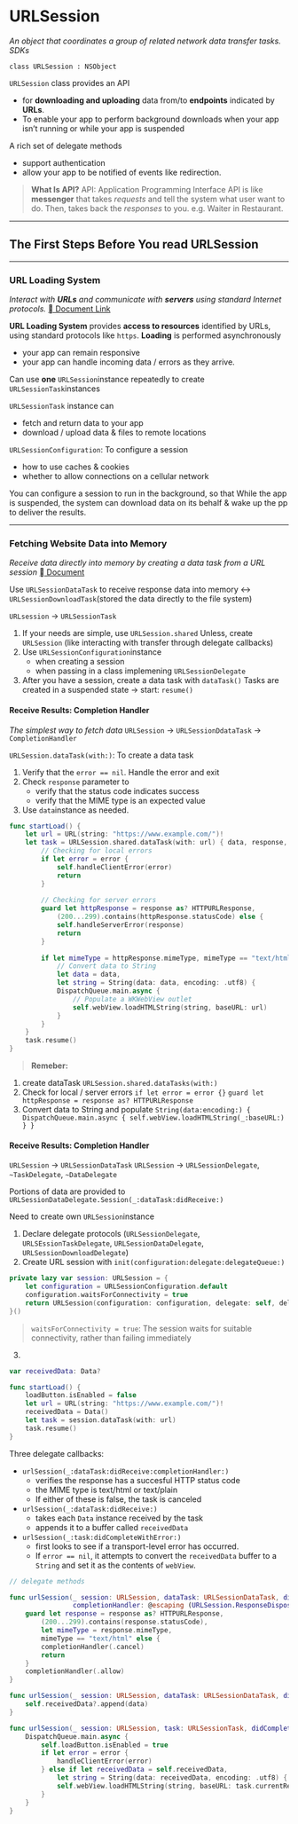# URLSession
*An object that coordinates a group of related network data transfer tasks.
SDKs*

`class URLSession : NSObject`

`URLSession` class provides an API
- for **downloading and uploading** data from/to **endpoints** indicated by **URLs**. 
- To enable your app to perform background downloads when your app isn’t running or while your app is suspended

A rich set of delegate methods 
- support authentication 
- allow your app to be notified of events like redirection.

> **What Is API?**
API: Application Programming Interface
API is like **messenger** that takes *requests* and tell the system what user want to do. Then, takes back the *responses* to you.
e.g. Waiter in Restaurant.


---
## The First Steps Before You read URLSession
---
### URL Loading System
*Interact with **URLs** and communicate with **servers** using standard Internet protocols.*
[ Document Link]("https://developer.apple.com/documentation/foundation/url_loading_system?changes=latest_minor")

**URL Loading System** provides **access to resources** identified by URLs, using standard protocols like `https`.
**Loading** is performed asynchronously
- your app can remain responsive
- your app can handle incoming data / errors as they arrive.

Can use **one** `URLSession`instance repeatedly to create `URLSessionTask`instances

`URLSessionTask` instance can
- fetch and return data to your app
- download / upload data & files to remote locations

`URLSessionConfiguration`: To configure a session
- how to use caches & cookies
- whether to allow connections on a cellular network

You can configure a session to run in the background, so that
While the app is suspended, the system can download data on its behalf & wake up the pp to deliver the results.

---

### Fetching Website Data into Memory
*Receive data directly into memory by creating a data task from a URL session*
[ Document]("https://developer.apple.com/documentation/foundation/url_loading_system/fetching_website_data_into_memory?changes=latest_minor")

Use `URLSessionDataTask` to receive response data into memory
<-> `URLSessionDownloadTask`(stored the data directly to the file system)

`URLsession` -> `URLSessionTask`
1. If your needs are simple, use `URLSession.shared`
Unless, create `URLSession` (like interacting with transfer through delegate callbacks)
2. Use `URLSessionConfiguration`instance
    - when creating a session
    - when passing in a class implemening `URLSessionDelegate`
3. After you have a session, create a data task with `dataTask()`
Tasks are created in a suspended state -> start: `resume()`

#### Receive Results: Completion Handler
*The simplest way to fetch data*
`URLSession` -> `URLSessionDdataTask` -> `CompletionHandler`

`URLSession.dataTask(with:)`: To create a data task
1. Verify that the `error == nil`. Handle the error and exit
2. Check `response` parameter to 
    - verify that the status code indicates success 
    - verify that the MIME type is an expected value
3. Use `data`instance as needed.

```Swift
func startLoad() {
    let url = URL(string: "https://www.example.com/")!
    let task = URLSession.shared.dataTask(with: url) { data, response, error in
        // Checking for local errors
        if let error = error { 
            self.handleClientError(error)
            return
        }
        
        // Checking for server errors
        guard let httpResponse = response as? HTTPURLResponse,
            (200...299).contains(httpResponse.statusCode) else {
            self.handleServerError(response)
            return
        }
        
        if let mimeType = httpResponse.mimeType, mimeType == "text/html",
            // Convert data to String
            let data = data,
            let string = String(data: data, encoding: .utf8) {
            DispatchQueue.main.async {
                // Populate a WKWebView outlet
                self.webView.loadHTMLString(string, baseURL: url)
            }
        }
    }
    task.resume()
}
```

> **Remeber:**
1. create dataTask
`URLSession.shared.dataTasks(with:)`
2. Check for local / server errors
`if let error = error {}`
`guard let httpResponse = response as? HTTPURLResponse`
3. Convert data to String and populate
`String(data:encoding:) { DispatchQueue.main.async { self.webView.loadHTMLString(_:baseURL:) }
}`


#### Receive Results: Completion Handler
`URLSession` -> `URLSessionDataTask`
`URLSession` -> `URLSessionDelegate`, `~TaskDelegate`, `~DataDelegate`

Portions of data are provided to
`URLSessionDataDelegate.Session(_:dataTask:didReceive:)`

Need to create own `URLSession`instance
1. Declare delegate protocols (`URLSessionDelegate`, `URLSEssionTaskDelegate`, `URLSessionDataDelegate`, `URLSessionDownloadDelegate`)
2. Create URL session with `init(configuration:delegate:delegateQueue:)`
```Swift
private lazy var session: URLSession = {
    let configuration = URLSessionConfiguration.default
    configuration.waitsForConnectivity = true
    return URLSession(configuration: configuration, delegate: self, delegateQueue: nil)
}()
```
> `waitsForConnectivity = true`: The session waits for suitable connectivity, rather than failing immediately

3. 
```Swift
var receivedData: Data?

func startLoad() {
    loadButton.isEnabled = false
    let url = URL(string: "https://www.example.com/")!
    receivedData = Data()
    let task = session.dataTask(with: url)
    task.resume()
}
```
Three delegate callbacks:
- `urlSession(_:dataTask:didReceive:completionHandler:)`     
     - verifies the response has a succesful HTTP status code
     - the MIME type is text/html or text/plain
     - If either of these is false, the task is canceled
-  `urlSession(_:dataTask:didReceive:)`
    - takes each `Data` instance received by the task
    - appends it to a buffer called `receivedData`
- `urlSession(_:task:didCompleteWithError:)`
    - first looks to see if a transport-level error has occurred.
    - If `error == nil`, it attempts to convert the `receivedData` buffer to a `String` and set it as the contents of `webView`.

```Swift
// delegate methods

func urlSession(_ session: URLSession, dataTask: URLSessionDataTask, didReceive response: URLResponse,
                completionHandler: @escaping (URLSession.ResponseDisposition) -> Void) {
    guard let response = response as? HTTPURLResponse,
        (200...299).contains(response.statusCode),
        let mimeType = response.mimeType,
        mimeType == "text/html" else {
        completionHandler(.cancel)
        return
    }
    completionHandler(.allow)
}

func urlSession(_ session: URLSession, dataTask: URLSessionDataTask, didReceive data: Data) {
    self.receivedData?.append(data)
}

func urlSession(_ session: URLSession, task: URLSessionTask, didCompleteWithError error: Error?) {
    DispatchQueue.main.async {
        self.loadButton.isEnabled = true
        if let error = error {
            handleClientError(error)
        } else if let receivedData = self.receivedData,
            let string = String(data: receivedData, encoding: .utf8) {
            self.webView.loadHTMLString(string, baseURL: task.currentRequest?.url)
        }
    }
}
```





